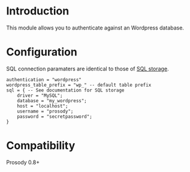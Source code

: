 # Introduction #

This module allows you to authenticate against an Wordpress database.

# Configuration #

SQL connection paramaters are identical to those of [SQL storage](https://prosody.im/doc/modules/mod_storage_sql).

```
authentication = "wordpress"
wordpress_table_prefix = "wp_" -- default table prefix
sql = { -- See documentation for SQL storage
	driver = "MySQL";
	database = "my_wordpress";
	host = "localhost";
	username = "prosody";
	password = "secretpassword";
}
```

# Compatibility #

Prosody 0.8+